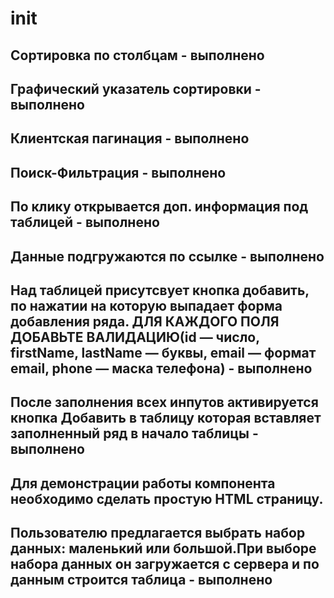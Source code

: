 # init

## Сортировка по столбцам - выполнено

## Графический указатель сортировки - выполнено

## Клиентская пагинация - выполнено

## Поиск-Фильтрация - выполнено

## По клику открывается доп. информация под таблицей - выполнено

## Данные подгружаются по ссылке - выполнено

## Над таблицей присутсвует кнопка добавить, по нажатии на которую выпадает форма добавления ряда. ДЛЯ КАЖДОГО ПОЛЯ ДОБАВЬТЕ ВАЛИДАЦИЮ(id — число, firstName, lastName — буквы, email — формат email, phone — маска телефона) - выполнено

## После заполнения всех инпутов активируется кнопка Добавить в таблицу которая вставляет заполненный ряд в начало таблицы - выполнено

## Для демонстрации работы компонента необходимо сделать простую HTML страницу.

## Пользователю предлагается выбрать набор данных: маленький или большой.При выборе набора данных он загружается с сервера и по данным строится таблица - выполнено
